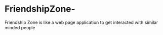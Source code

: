 # FriendshipZone-
Friendship Zone is like a web page application to get interacted with similar minded people 
